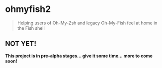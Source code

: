 # ohmyfish2

> Helping users of Oh-My-Zsh and legacy Oh-My-Fish feel at home in the Fish shell

## NOT YET!

**This project is in pre-alpha stages... give it some time... more to come soon!**
